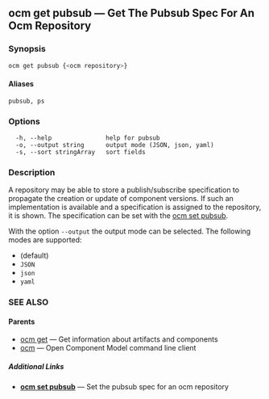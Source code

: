 ## ocm get pubsub &mdash; Get The Pubsub Spec For An Ocm Repository

### Synopsis

```bash
ocm get pubsub {<ocm repository>}
```

#### Aliases

```text
pubsub, ps
```

### Options

```
  -h, --help               help for pubsub
  -o, --output string      output mode (JSON, json, yaml)
  -s, --sort stringArray   sort fields
```

### Description

A repository may be able to store a publish/subscribe specification
to propagate the creation or update of component versions.
If such an implementation is available and a specification is
assigned to the repository, it is shown. The specification
can be set with the [ocm set pubsub](ocm_set_pubsub.md).


With the option <code>--output</code> the output mode can be selected.
The following modes are supported:
  - <code></code> (default)
  - <code>JSON</code>
  - <code>json</code>
  - <code>yaml</code>

### SEE ALSO

#### Parents

* [ocm get](ocm_get.md)	 &mdash; Get information about artifacts and components
* [ocm](ocm.md)	 &mdash; Open Component Model command line client



##### Additional Links

* [<b>ocm set pubsub</b>](ocm_set_pubsub.md)	 &mdash; Set the pubsub spec for an ocm repository

